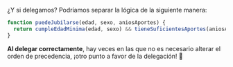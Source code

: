 ¿Y si delegamos? Podríamos separar la lógica de la siguiente manera:
 
```javascript
function puedeJubilarse(edad, sexo, aniosAportes) {
  return cumpleEdadMinima(edad, sexo) && tieneSuficientesAportes(aniosAportes);
}
```

**Al delegar correctamente**, hay veces en las que no es necesario alterar el orden de precedencia, ¡otro punto a favor de la delegación! :muscle:
